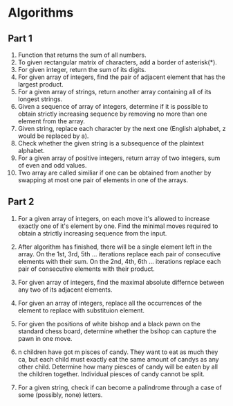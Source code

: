# Algorithms

## Part 1

1. Function that returns the sum of all numbers.
2. To given rectangular matrix of characters, add a border of asterisk(\*).
3. For given integer, return the sum of its digits.
4. For given array of integers, find the pair of adjacent element that has the largest product.
5. For a given array of strings, return another array containing all of its longest strings.
6. Given a sequence of array of integers, determine if it is possible to obtain strictly increasing sequence by removing no more than one element from the array.
7. Given string, replace each character by the next one (English alphabet, z would be replaced by a).
8. Check whether the given string is a subsequence of the plaintext alphabet.
9. For a given array of positive integers, return array of two integers, sum of even and odd values.
10. Two array are called similiar if one can be obtained from another by swapping at most one pair of elements in one of the arrays.

## Part 2

1. For a given array of integers, on each move it's allowed to increase exactly one of it's element by one. Find the minimal moves required to obtain a strictly increasing sequence from the input.

2. After algorithm has finished, there will be a single element left in the array.
   On the 1st, 3rd, 5th ... iterations replace each pair of consecutive elements with their sum.
   On the 2nd, 4th, 6th ... iterations replace each pair of consecutive elements with their product.

3. For given array of integers, find the maximal absolute differnce between any two of its adjacent elements.

4. For given an array of integers, replace all the occurrences of the element to replace with substituion element.

5. For given the positions of white bishop and a black pawn on the standard chess board, determine whether the bsihop can capture the pawn in one move.

6. n children have got m pisces of candy. They want to eat as much they ca, but each child must exactly eat the same amount of candys as any other child. Determine how many piesces of candy will be eaten by all the children together. Individual piesces of candy cannot be split.

7. For a given string, check if can become a palindrome through a case of some (possibly, none) letters.
